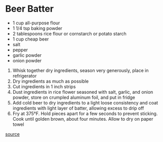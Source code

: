 # Beer Batter

* 1 cup all-purpose flour
* 1 1/4 tsp baking powder
* 2 tablespoons rice flour or cornstarch or potato starch
* 1 cup cheap beer
* salt
* pepper
* garlic powder
* onion powder

1. Whisk together dry ingredients, season very generously, place in refrigerator
1. Dry ingredients as much as possible
1. Cut ingredients in 1 inch strips
1. Dust ingredients in rice flower seasoned with salt, garlic, and onion powder, store on crumpled aluminum foil, and put in fridge
1. Add cold beer to dry ingredients to a light loose consistency and coat ingredients with light layer of batter, allowing excess to drip off
1. Fry at 375°F. Hold pieces apart for a few seconds to prevent sticking. Cook until golden brown, about four minutes. Allow to dry on paper towel

[source](https://foodwishes.blogspot.com/2019/04/crispy-beer-batter-fish-chips-sorry-i.html)
